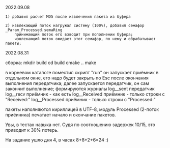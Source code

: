 
2022.09.08

    1) добавил расчет MD5 после извлечения пакета из буфера

    2) извлекающий поток нагружал систему (100%), добавил семафор _Param_Processed.semaRing
    	принимающий поток его взводит при пополнении буфера;
    	извлекающий поток ожидает этот семафор, по нему и обрабатывает пакеты;



2022.08.31

сборка:
    mkdir build
    cd build
    cmake ..
    make

в корневом каталоге поместил скрипт "run"
    он запускает приёмник в отдельном окне, его надо будет закрыть по Esc после окончания выполнения передатчика;
    далее запускается передатчик, он сам закончит выполнение;
    формируются журналы
        log__sent       передатчик
        log__recv       приёмник -  как есть
        log__Received   приёмник -  только строки с "Received:"
        log__Processed  приёмник -  только строки с "Processed:"

пакеты наполняются кириллицей в UTF-8, модуль Processed (2-поток приёиника)
печатает начало и окончание пакетов.

Увы, в тестах навыка нет.
Судя по соотношению задержек 10/15, это приводит к 30% потерь.

На задание ушло дня 4, в часах 8+8+2+6=24 :)
